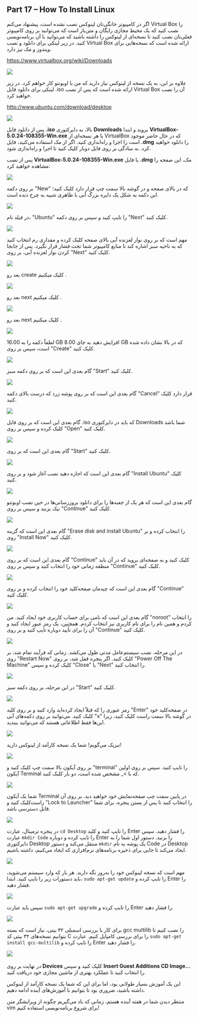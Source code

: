 ## Part 17 – How To Install Linux

اگر در کامپیوتر خانگی‌تان لینوکس نصب نشده است، پیشنهاد می‌کنم Virtual Box را نصب کنید که یک محیط مجازی رایگان و متن‌باز است که می‌توانید بر روی کامپیوتر فعلی‌تان نصب کنید تا نسخه‌ای از لینوکس را داشته باشید که می‌توانید با آن برنامه‌نویسی کنید. در زیر لینکی برای دانلود و نصب Virtual Box ارائه شده است که نسخه‌هایی برای ویندوز و مک نیز دارد.

<a href="https://www.virtualbox.org/wiki/Downloads " rel="nofollow noopener" target="_blank">https://www.virtualbox.org/wiki/Downloads </a>&nbsp;

![](../../imgs/X86-Course/1520546417805.jpg)

علاوه بر این، به یک نسخه از لینوکس نیاز دارید که من با اوبونتو کار خواهم کرد. در زیر لینکی برای دانلود فایل .iso ارائه شده است که پس از نصب Virtual Box آن را نصب خواهید کرد.

<a href="http://www.ubuntu.com/download/desktop" rel="nofollow noopener" target="_blank">http://www.ubuntu.com/download/desktop</a>&nbsp;

![](../../imgs/X86-Course/1520546418371.jpg)

پس از دانلود فایل __.iso__ بالا، به دایرکتوری __Downloads__ بروید و ابتدا __VirtualBox-5.0.24-108355-Win.exe__ یا هر نسخه‌ای از VirtualBox که در حال حاضر موجود است را اجرا و راه‌اندازی کنید. اگر از مک استفاده می‌کنید، فایل __.dmg__ را دانلود خواهید کرد. به سادگی بر روی فایل دوبار کلیک کنید تا اجرا و راه‌اندازی شود.

پس از نصب __VirtualBox-5.0.24-108355-Win.exe__ یا فایل __.dmg__ مک، این صفحه را مشاهده خواهید کرد:

![](../../imgs/X86-Course/1520142514292.jpg)

بر روی دکمه "New" که در بالای صفحه و در گوشه بالا سمت چپ قرار دارد کلیک کنید؛ این دکمه به شکل یک دایره بزرگ آبی با ظاهری شبیه به چرخ دنده است.

![](../../imgs/X86-Course/1520546417629.jpg)

در فیلد نام، "Ubuntu" را تایپ کنید و سپس بر روی دکمه "Next" کلیک کنید.

![](../../imgs/X86-Course/1520144655302.jpg)

مهم است که بر روی نوار لغزنده آبی بالای صفحه کلیک کرده و مقداری رم انتخاب کنید که به ناحیه سبز اشاره کند تا منابع کامپیوتر شما تحت فشار قرار نگیرد. پس از جابجا کردن نوار لغزنده آبی، بر روی "Next" کلیک کنید.

![](../../imgs/X86-Course/1520233999467.jpg)

بعد رو create کلیک میکنیم .

![](../../imgs/X86-Course/1520546417541.jpg)

بعد رو next کلیک میکنیم .

![](../../imgs/X86-Course/1520192640954.jpg)

بعد رو next کلیک میکنیم .

![](../../imgs/X86-Course/1520240833155.jpg)

لطفاً دکمه را به 16.00 GB افزایش دهید به جای 8.00 GB که در بالا نشان داده شده است، سپس بر روی "Create" کلیک کنید.

![](../../imgs/X86-Course/1520546417943.jpg)

گام بعدی این است که بر روی دکمه سبز "Start" کلیک کنید.

![](../../imgs/X86-Course/1520546417750.jpg)

گام بعدی این است که بر روی پوشه زرد که درست بالای دکمه "Cancel" قرار دارد کلیک کنید.

![](../../imgs/X86-Course/1520546417930.jpg)

گام بعدی این است که بر روی فایل .iso که باید در دایرکتوری Downloads شما باشد کلیک کرده و سپس بر روی "Open" کلیک کنید.

<div class="slate-resizable-image-embed slate-image-embed__resize-full-width"><img src="/imgs/1520546422759.jpg"/></div>

گام بعدی این است که بر روی "Start" کلیک کنید.

![](../../imgs/X86-Course/1520233588958.jpg)

گام بعدی این است که اجازه دهید نصب آغاز شود و بر روی "Install Ubuntu" کلیک کنید.

![](../../imgs/X86-Course/1520145144109.jpg)

گام بعدی این است که هر یک از جعبه‌ها را برای دانلود بروزرسانی‌ها در حین نصب اوبونتو تیک بزنید و سپس بر روی "Continue" کلیک کنید.

![](../../imgs/X86-Course/1520174384316.jpg)

گام بعدی این است که گزینه "Erase disk and install Ubuntu" را انتخاب کرده و بر روی "Install Now" کلیک کنید.

![](../../imgs/X86-Course/1520191636429.jpg)

گام بعدی این است که بر روی "Continue" کلیک کنید و به صفحه‌ای بروید که در آن باید منطقه زمانی خود را انتخاب کنید و سپس بر روی "Continue" کلیک کنید.

![](../../imgs/X86-Course/1520096080463.jpg)

گام بعدی این است که چیدمان صفحه‌کلید خود را انتخاب کرده و بر روی "Continue" کلیک کنید.

![](../../imgs/X86-Course/1520173585526.jpg)

گام بعدی این است که نامی برای حساب کاربری خود ایجاد کنید. من "noroot" را انتخاب کردم و همین نام را برای نام کاربری نیز انتخاب کردم. همچنین، یک رمز عبور ایجاد کنید و آن را برای تأیید دوباره تایپ کنید و بر روی "Continue" کلیک کنید.

![](../../imgs/X86-Course/1520109220172.jpg)

در این مرحله، نصب سیستم‌عامل مدتی طول می‌کشد. زمانی که فرآیند تمام شد، بر روی "Restart Now" کلیک کنید. اگر پنجره قفل شد، بر روی "Power Off The Machine" کلیک کرده و سپس "Close" یا "Next" را انتخاب کنید.

![](../../imgs/X86-Course/1520546417404.jpg)

در این مرحله، بر روی دکمه سبز "Start" کلیک کنید.

![](../../imgs/X86-Course/1520171098505.jpg)

رمز عبوری را که قبلاً ایجاد کرده‌اید وارد کنید و بر روی کلید "Enter" در صفحه‌کلید خود کلیک کنید. می‌توانید بر روی دکمه‌های آبی "x" در گوشه بالا سمت راست کلیک کنید، زیرا این‌ها فقط اطلاعاتی هستند که می‌توانید ببندید.

![](../../imgs/X86-Course/1520230542621.jpg)

تبریک می‌گویم! شما یک نسخه کارآمد از لینوکس دارید!

![](../../imgs/X86-Course/1520546418198.jpg)

بر روی آیکون بالا سمت چپ کلیک کنید و "terminal" را تایپ کنید. سپس بر روی اولین آیکون Terminal که با >_ مشخص شده است، دو بار کلیک کنید.

![](../../imgs/X86-Course/1520546419703.jpg)

شما یک آیکون Terminal در پایین سمت چپ صفحه‌نمایش خود خواهید دید. بر روی آن راست‌کلیک کنید و "Lock to Launcher" را انتخاب کنید تا پس از بستن پنجره، برای شما قابل دسترسی باشد.

![](../../imgs/X86-Course/1520143607467.jpg)

در پنجره ترمینال، عبارت `cd Desktop` را تایپ کنید و کلید Enter را فشار دهید. سپس عبارت `mkdir Code` را تایپ کرده و دوباره Enter را بزنید. دستور اول شما را به دایرکتوری Desktop منتقل می‌کند و دستور `mkdir` یک پوشه به نام Code در Desktop ایجاد می‌کند تا جایی برای ذخیره برنامه‌های نرم‌افزاری که ایجاد می‌کنیم، داشته باشیم.

![](../../imgs/X86-Course/1520546424769.jpg)

مهم است که نسخه لینوکس خود را به‌روز نگه دارید. هر بار که وارد سیستم می‌شوید، باید دستورات زیر را تایپ کنید. ابتدا، `sudo apt-get update` را تایپ کرده و Enter را فشار دهید.

![](../../imgs/X86-Course/1520244752356.jpg)

سپس باید عبارت `sudo apt-get upgrade` را تایپ کرده و Enter را فشار دهید.

![](../../imgs/X86-Course/1520546418182.jpg)

برای کار با بررسی اسمبلی ۳۲ بیتی، نیاز است که بسته gcc multilib را نصب کنیم تا بتوانیم نسخه‌های ۳۲ بیتی کد C را برای بررسی کامپایل کنیم. عبارت `sudo apt-get install gcc-multilib` را تایپ کرده و Enter را فشار دهید.

![](/imgs/1520546711790.jpg)&nbsp;&nbsp;&nbsp;&nbsp;

در نهایت بر روی **Devices** کلیک کنید و سپس **Insert Guest Additions CD Image…** را انتخاب کنید تا عملکرد بهتری از ماشین مجازی خود دریافت کنید.

این یک آموزش بسیار طولانی بود، اما برای این که شما یک نسخه کارآمد از لینوکس داشته باشید، ضروری بود تا بتوانیم با آموزش‌های آینده ادامه دهیم.

منتظر دیدن شما در هفته آینده هستم، زمانی که یاد می‌گیریم چگونه از ویرایشگر متن vim برای شروع برنامه‌نویسی استفاده کنیم!